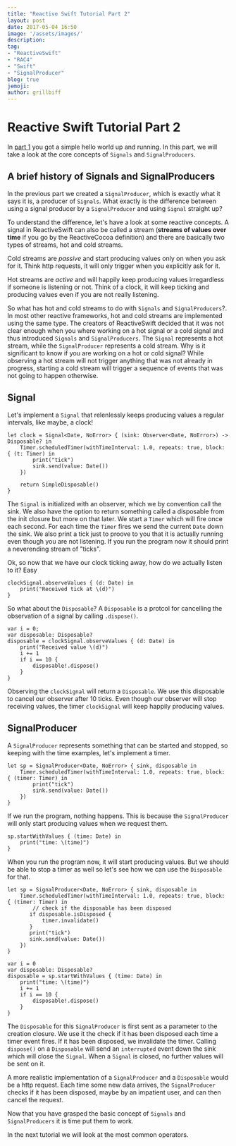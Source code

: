 ```yaml
---
title: "Reactive Swift Tutorial Part 2"
layout: post
date: 2017-05-04 16:50
image: '/assets/images/'
description:
tag:
- "ReactiveSwift"
- "RAC4"
- "Swift"
- "SignalProducer"
blog: true
jemoji:
author: grillbiff
---
```


# Reactive Swift Tutorial Part 2

In [part 1](/reactive_swift_part_1/) you got a simple hello world up and running. In this part, we will take a look at the core concepts of `Signals` and `SignalProducers`.

## A brief history of Signals and SignalProducers

In the previous part we created a `SignalProducer`, which is exactly what it says it is, a producer of `Signals`. What exactly is the difference between using a signal producer by a `SignalProducer` and using `Signal` straight up? 

To understand the difference, let's have a look at some reactive concepts. A signal in ReactiveSwift can also be called a stream (**streams of values over time** if you go by the ReactiveCocoa definition) and there are basically two types of streams, hot and cold streams.

Cold streams are *passive* and start producing values only on when you ask for it. Think http requests, it will only trigger when you explicitly ask for it. 

Hot streams are *active* and will happily keep producing values irregardless if someone is listening or not. Think of a clock, it will keep ticking and producing values even if you are not really listening.

So what has hot and cold streams to do with `Signals` and `SignalProducers`?. In most other reactive frameworks, hot and cold streams are implemented using the same type. The creators of ReactiveSwift decided that it was not clear enough when you where working on a hot signal or a cold signal and thus introduced `Signals` and `SignalProducers`. The `Signal` represents a hot stream, while the `SignalProducer` represents a cold stream. Why is it significant to know if you are working on a hot or cold signal? While observing a hot stream will not trigger anything that was not already in progress, starting a cold stream will trigger a sequence of events that was not going to happen otherwise. 
 
## Signal    
Let's implement a `Signal` that relenlessly keeps producing values a regular intervals, like maybe, a clock!

```
let clock = Signal<Date, NoError> { (sink: Observer<Date, NoError>) -> Disposable? in
	Timer.scheduledTimer(withTimeInterval: 1.0, repeats: true, block: { (t: Timer) in
 		print("tick")
 		sink.send(value: Date())
	})
            
 	return SimpleDisposable()
}
```
The `Signal` is initialized with an observer, which we by convention call the sink. We also have the option to return something called a disposable from the init closure but more on that later. We start a `Timer` which will fire once each second. For each time the `Timer` fires we send the current `Date` down the sink. We also print a tick just to proove to you that it is actually running even though you are not listening. If you run the program now it should print a neverending stream of "ticks".

Ok, so now that we have our clock ticking away, how do we actually listen to it? Easy

```
clockSignal.observeValues { (d: Date) in
	print("Received tick at \(d)")
}
```

So what about the `Disposable`? A `Disposable` is a protcol for cancelling the observation of a signal by calling `.dispose()`. 

```
var i = 0;
var disposable: Disposable?
disposable = clockSignal.observeValues { (d: Date) in
	print("Received value \(d)")
    i += 1
    if i == 10 {
    	disposable!.dispose()
    }
}
```

Observing the `clockSignal` will return a `Disposable`. We use this disposable to cancel our observer after 10 ticks. Even though our observer will stop receiving values, the timer `clockSignal` will keep happily producing values. 

## SignalProducer
   
A `SignalProducer` represents something that can be started and stopped, so keeping with the time examples, let's implement a timer.

```
let sp = SignalProducer<Date, NoError> { sink, disposable in
	Timer.scheduledTimer(withTimeInterval: 1.0, repeats: true, block: { (timer: Timer) in
    	print("tick")
    	sink.send(value: Date())
	})
}
```

If we run the program, nothing happens. This is because the `SignalProducer` will only start producing values when we request them.

```
sp.startWithValues { (time: Date) in
	print("time: \(time)")
}
```

When you run the program now, it will start producing values. But we should be able to stop a timer as well so let's see how we can use the `Disposable` for that. 

```
let sp = SignalProducer<Date, NoError> { sink, disposable in
    Timer.scheduledTimer(withTimeInterval: 1.0, repeats: true, block: { (timer: Timer) in
		// check if the disposable has been disposed
       if disposable.isDisposed {
           timer.invalidate()
       }
       print("tick")
       sink.send(value: Date())
    })
}
        
var i = 0
var disposable: Disposable?
disposable = sp.startWithValues { (time: Date) in
    print("time: \(time)")
    i += 1
    if i == 10 {
        disposable!.dispose()
    }
}
```

The `Disposable` for this `SignalProducer` is first sent as a parameter to the creation closure. We use it the check if it has been disposed each time a timer event fires. If it has been disposed, we invalidate the timer. Calling `dispose()` on a `Disposable` will send an `interrupted` event down the sink which will close the `Signal`. When a `Signal` is closed, no further values will be sent on it.

A more realistic implementation of a `SignalProducer` and a `Disposable` would be a http request. Each time some new data arrives, the `SignalProducer` checks if it has been disposed, maybe by an impatient user, and can then cancel the request.    

Now that you have grasped the basic concept of `Signals` and `SignalProducers` it is time put them to work. 

In the next tutorial we will look at the most common operators.

